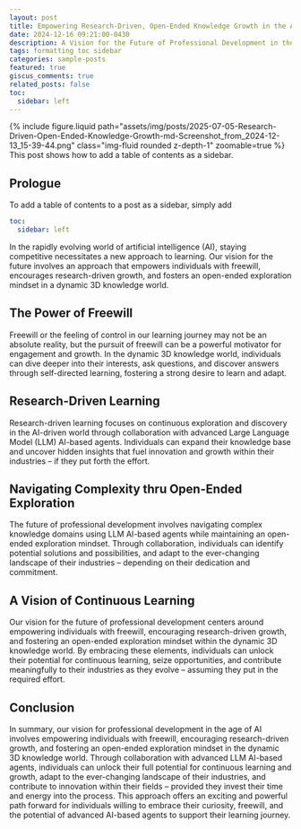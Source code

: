 ```yaml
---
layout: post
title: Empowering Research-Driven, Open-Ended Knowledge Growth in the Age of AI
date: 2024-12-16 09:21:00-0430
description: A Vision for the Future of Professional Development in the AI Era
tags: formatting toc sidebar
categories: sample-posts
featured: true
giscus_comments: true
related_posts: false
toc:
  sidebar: left
---
```


{% include figure.liquid path="assets/img/posts/2025-07-05-Research-Driven-Open-Ended-Knowledge-Growth-md-Screenshot_from_2024-12-13_15-39-44.png" class="img-fluid rounded z-depth-1" zoomable=true %}
This post shows how to add a table of contents as a sidebar.

## Prologue

To add a table of contents to a post as a sidebar, simply add

```yml
toc:
  sidebar: left
```

In the rapidly evolving world of artificial intelligence (AI), staying competitive necessitates a new approach to learning. Our vision for the future involves an approach that empowers individuals with freewill, encourages research-driven growth, and fosters an open-ended exploration mindset in a dynamic 3D knowledge world.

## The Power of Freewill

Freewill or the feeling of control in our learning journey may not be an absolute reality, but the pursuit of freewill can be a powerful motivator for engagement and growth. In the dynamic 3D knowledge world, individuals can dive deeper into their interests, ask questions, and discover answers through self-directed learning, fostering a strong desire to learn and adapt.

## Research-Driven Learning

Research-driven learning focuses on continuous exploration and discovery in the AI-driven world through collaboration with advanced Large Language Model (LLM) AI-based agents. Individuals can expand their knowledge base and uncover hidden insights that fuel innovation and growth within their industries – if they put forth the effort.

## Navigating Complexity thru Open-Ended Exploration

The future of professional development involves navigating complex knowledge domains using LLM AI-based agents while maintaining an open-ended exploration mindset. Through collaboration, individuals can identify potential solutions and possibilities, and adapt to the ever-changing landscape of their industries – depending on their dedication and commitment.

## A Vision of Continuous Learning

Our vision for the future of professional development centers around empowering individuals with freewill, encouraging research-driven growth, and fostering an open-ended exploration mindset within the dynamic 3D knowledge world. By embracing these elements, individuals can unlock their potential for continuous learning, seize opportunities, and contribute meaningfully to their industries as they evolve – assuming they put in the required effort.

## Conclusion

In summary, our vision for professional development in the age of AI involves empowering individuals with freewill, encouraging research-driven growth, and fostering an open-ended exploration mindset in the dynamic 3D knowledge world. Through collaboration with advanced LLM AI-based agents, individuals can unlock their full potential for continuous learning and growth, adapt to the ever-changing landscape of their industries, and contribute to innovation within their fields – provided they invest their time and energy into the process. This approach offers an exciting and powerful path forward for individuals willing to embrace their curiosity, freewill, and the potential of advanced AI-based agents to support their learning journey.


